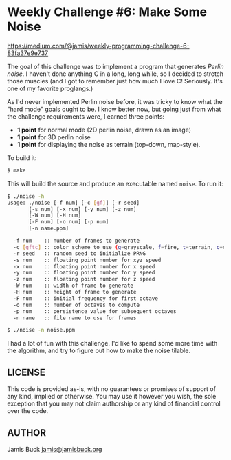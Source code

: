 # Weekly Challenge #6: Make Some Noise

https://medium.com/@jamis/weekly-programming-challenge-6-83fa37e9e737

The goal of this challenge was to implement a program that generates
_Perlin noise_. I haven't done anything C in a long, long while, so I
decided to stretch those muscles (and I got to remember just how much
I love C! Seriously. It's one of my favorite proglangs.)

As I'd never implemented Perlin noise before, it was tricky to know what
the "hard mode" goals ought to be. I know better now, but going just from
what the challenge requirements were, I earned three points:

* **1 point** for normal mode (2D perlin noise, drawn as an image)
* **1 point** for 3D perlin noise
* **1 point** for displaying the noise as terrain (top-down, map-style).

To build it:

```sh
$ make
```

This will build the source and produce an executable named `noise`. To
run it:

```sh
$ ./noise -h
usage: ./noise [-f num] [-c [gf]] [-r seed]
       [-s num] [-x num] [-y num] [-z num]
       [-W num] [-H num]
       [-F num] [-o num] [-p num]
       [-n name.ppm]

  -f num    :: number of frames to generate
  -c [gftc] :: color scheme to use (g=grayscale, f=fire, t=terrain, c=clouds)
  -r seed   :: random seed to initialize PRNG
  -s num    :: floating point number for xyz speed
  -x num    :: floating point number for x speed
  -y num    :: floating point number for y speed
  -z num    :: floating point number for z speed
  -W num    :: width of frame to generate
  -H num    :: height of frame to generate
  -F num    :: initial frequency for first octave
  -o num    :: number of octaves to compute
  -p num    :: persistence value for subsequent octaves
  -n name   :: file name to use for frames

$ ./noise -n noise.ppm
```

I had a lot of fun with this challenge. I'd like to spend some more time
with the algorithm, and try to figure out how to make the noise tilable.


## LICENSE

This code is provided as-is, with no guarantees or promises of support of
any kind, implied or otherwise. You may use it however you wish, the sole
exception that you may not claim authorship or any kind of financial control
over the code.


## AUTHOR

Jamis Buck <jamis@jamisbuck.org>
